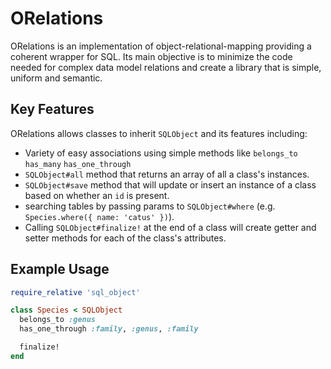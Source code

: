 # ORelations

ORelations is an implementation of object-relational-mapping providing
a coherent wrapper for SQL. Its main objective is to minimize the
code needed for complex data model relations and create a library that
is simple, uniform and semantic.

## Key Features

ORelations allows classes to inherit `SQLObject` and its features including:

- Variety of easy associations using simple methods like
  `belongs_to`
  `has_many`
  `has_one_through`
- `SQLObject#all` method that returns an array of all a class's instances.
- `SQLObject#save` method that will update or insert an instance of a
  class based on whether an `id` is present.
- searching tables by passing params to `SQLObject#where`
  (e.g. `Species.where({ name: 'catus' })`).
- Calling `SQLObject#finalize!` at the end of a class will create getter
  and setter methods for each of the class's attributes.

## Example Usage

```ruby
require_relative 'sql_object'

class Species < SQLObject
  belongs_to :genus
  has_one_through :family, :genus, :family

  finalize!
end
```
